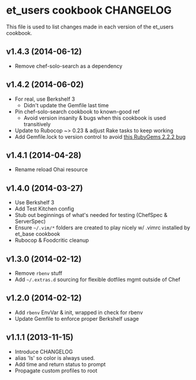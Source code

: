 et_users cookbook CHANGELOG
============================
This file is used to list changes made in each version of the et_users cookbook.

v1.4.3 (2014-06-12)
-------------------

* Remove chef-solo-search as a dependency


v1.4.2 (2014-06-02)
-------------------

* For real, use Berkshelf 3
    - Didn't update the Gemfile last time
* Pin chef-solo-search cookbook to known-good ref
    - Avoid version insanity & bugs when this cookbook is used transitively
* Update to Rubocop ~> 0.23 & adjust Rake tasks to keep working
* Add Gemfile.lock to version control to avoid [this RubyGems 2.2.2 bug](https://github.com/rubygems/rubygems/issues/853)


v1.4.1 (2014-04-28)
------------------

* Rename reload Ohai resource

v1.4.0 (2014-03-27)
------------------

* Use Berkshelf 3
* Add Test Kitchen config
* Stub out beginnings of what's needed for testing (ChefSpec & ServerSpec)
* Ensure `~/.vim/*` folders are created to play nicely w/ .vimrc installed by et_base cookbook
* Rubocop & Foodcritic cleanup

v1.3.0 (2014-02-12)
------------------

* Remove `rbenv` stuff
* Add `~/.extras.d` sourcing for flexible dotfiles mgmt outside of Chef

v1.2.0 (2014-02-12)
------------------

* Add `rbenv` EnvVar & init, wrapped in check for rbenv
* Update Gemfile to enforce proper Berkshelf usage

v1.1.1 (2013-11-15)
------------------

* Introduce CHANGELOG
* alias 'ls' so color is always used.
* Add time and return status to prompt
* Propagate custom profiles to root
